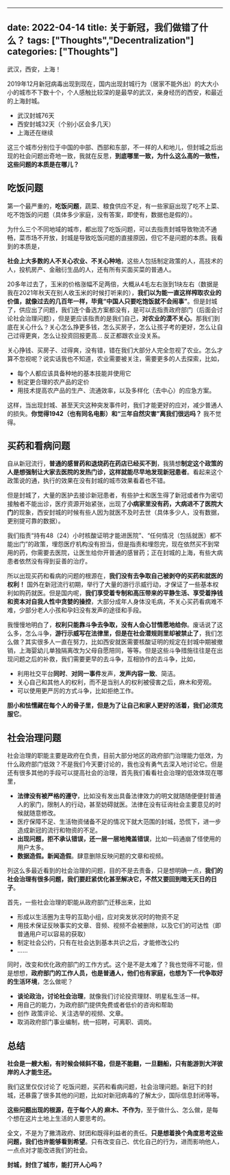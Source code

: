 
---
date: 2022-04-14
title: 关于新冠，我们做错了什么？
tags: ["Thoughts","Decentralization"]
categories: ["Thoughts"]
---


武汉，西安，上海！


2019年12月新冠病毒出现到现在，国内出现封城行为（居家不能外出）的大大小小的城市不下数十个，个人感触比较深的是最早的武汉，亲身经历的西安，和最近的上海封城。

* 武汉封城76天
* 西安封城32天（个别小区会多几天）
* 上海还在继续


这三个城市分别位于中国的中部、西部和东部，不一样的人和地儿，但封城之后出现的社会问题出奇地一致，我就在反思，**到底哪里一致，为什么这么高的一致性，这些问题的本质是在哪儿？**

## 吃饭问题

第一个最严重的，**吃饭问题**，蔬菜、粮食供应不足，有一些家庭出现了吃不上菜、吃不饱饭的问题（具体多少家庭，没有答案，即使有，数据也是假的）。

为什么三个不同地域的城市，都出现了吃饭问题，可以去指责封城导致物流不通畅，菜市场不开放，封城是导致吃饭问题的直接原因，但它不是问题的本质。我看到的本质是，

**社会上大多数的人不关心农业、不关心种地**，这些人包括制定政策的人，高技术的人，投机房产、金融衍生品的人，还有所有买面买菜的普通人。

20多年过去了，玉米的价格涨幅不足两倍，大概从4毛左右涨到1块左右（数据是我在2021年秋天在别人收玉米的时候打听来的），**我们以为能一直这样榨取农业的价值，就像过去的几百年一样，毕竟“中国人只要吃饱饭就不会闹事”**。但是封城了，供应出了问题，我们连个备选方案都没有，是可以去指责政府部门（后面会讨论社会治理问题），但是更应该指责的是我们自己，**对农业的漠不关心**。那我们到底在关心什么？关心怎么挣更多钱，怎么买房子，怎么让孩子考的更好，怎么让自己过得更爽，怎么让投资回报更高... 反正都跟农业没关系。

关心挣钱、买房子、过得爽，没有错，错在我们大部分人完全忽视了农业。怎么才算不忽视呢？说实话我也不知道，农业需要被关注，需要更多的人去探索，比如，

* 每个人都应该具备种地的基本技能并使用它
* 制定更合理的农产品的定价
* 用技术提高农产品的生产、流通效率，以及多样化（去中心）的应急方案。

这样，当出现封城、甚至天灾这种突发事件时，我们才能更好的应对，减少普通人的损失。**你觉得1942（也有同名电影）和“三年自然灾害”离我们很远吗？** 我不觉得。

## 买药和看病问题

自从新冠流行，**普通的感冒药和退烧药在药店已经买不到**，我猜想**制定这个政策的人是想强制让大家去医院的发热门诊，这样就能尽早地发现新冠患者**。看起来这个政策说的通，执行的效果在没有封城的城市效果看着也不错。

但是封城了，大量的医护去接诊新冠患者，有些护士和医生得了新冠或者作为密切接触者不能出诊，医疗资源开始紧张，出现了**小病家里没有药，大病进不了医院大门**的现象，西安封城的时候有些人因为就医不及时去世（具体多少人，没有数据，更别提可靠的数据）。

我们指责“持有48（24）小时核酸证明才能进医院”、“任何情况（包括就医）都不能出门”的政策，埋怨医疗机构没有担当，但是指责和埋怨完，现在依然买不到常用的药，你需要去医院，让医生给你开普通的感冒药；正在封城的上海，有些大病患者依然没有得到妥善的治疗。

所以出现买药和看病的问题的根源在，**我们没有去争取自己被剥夺的买药和就医的权利！** 国外在新冠流行初期，举行了大量的游行示威行动，才保证了一些基本权利如购药就医。但是国内呢，**我们享受着专制和高压带来的平静生活、享受着挣钱和资本对自我人性中贪婪的操控**，大部分成年人身体没毛病，不关心买药看病难不难，少部分老人小孩和孕妇没有发声的途径和手段。

我慢慢地明白了，**权利只能靠斗争去争取，没有人会心甘情愿地给你**。废话说了这么多，怎么斗争，**游行示威写在法律里，但是在社会潜规则里却被禁止了**，我们怎么做？其实很多人一直在努力，比如西安就医需要核酸证明的规定在封城中期被撤销，上海婴幼儿单独隔离改为父母自愿陪同，等等。但是这些斗争措施往往是在出现问题之后的补救，我们需要更早的去斗争，互相协作的去斗争，比如，

* 利用社交平台**同时**、**对同一事件**发声，**发声内容一致**、简洁。
* 关心自己和其他人的权利，而不是当别人的权利被侵害之后，麻木和旁观。
* 可以使用更严厉的方式斗争，比如拒绝工作。

**胆小和怯懦藏在每个人的骨子里，但是为了让自己和家人更好的活着，我们必须克服它**。

## 社会治理问题

社会治理的职能主要是政府在负责，目前大部分地区的政府部门治理能力低效，为什么政府部门低效？不是我们今天要讨论的，我也没有勇气去深入地讨论它。但是还有很多其他的手段可以提高社会的治理，首先我们看看社会治理的低效体现在哪里，

* **法律没有被严格的遵守**，比如没有发出具备法律效力的明文就随随便便封普通人的家门，限制人的行动，甚至妨碍就医。法律在没有征询社会主要意见的时候就随意修改。
* 医疗保障不足、生活物资储备不足的情况下就大范围的封城，恐慌下，进一步造成新冠的流行和物资的不足。
* **出现问题，拒不承认错误，还一层一层地掩盖错误**，比如一码通崩了怪使用的用户太多。
* **数据造假。新闻造假**。肆意删除反映问题的文章和视频。

列这么多最近看到的社会治理的问题，目的不是去责备，只是想明确一点，**我们的社会治理有很多问题，我们要赶紧优化甚至解决它，不然又要回到暗无天日的日子**。

首先，一些社会治理的职能从政府部门迁移出来，比如

* 形成以生活圈为主导的互助小组，应对突发状况时的物资不足
* 用技术保证反映事实的文章、音频、视频不会被删除，以及它们的可达性（即普通用户可以容易的获取）
* 制定社会公约，只有在社会达到基本共识之后，才能修改公约
* ......

同时，改变和优化政府部门的工作方式。这个是不是太难了？我也觉得不可能，但是想想，**政府部门的工作人员，也是普通人，他们也有家庭，也想为下一代争取好的生活环境**，怎么做呢？

- **谈论政治，讨论社会治理**，就像我们讨论投资理财、明星私生活一样。
- 用自己的能力，为政府部门提供免费或者低价的咨询和帮助
- 创作 政策评论、关注选举的视频、文章。
- 取消政府部门事业编制，统一招聘，可离职、调岗。



## 总结

**社会是一艘大船，有时候会倾斜不稳，但是不能翻，一旦翻船，只有能游到大洋彼岸的人才能生还。**

我们这里仅仅讨论了 吃饭问题，买药和看病问题，社会治理问题。新冠下的封城，还暴露了很多其他的问题，比如对新冠病毒的了解太少，国际信息封闭等等。

**这些问题出现的根源，在于每个人的 麻木、不作为**，至于做什么、怎么做，是每个想在这片土地上生活的人要思考的。

全文，不是为了撇清政府、财团和既得利益者的责任。**只是想着换个角度思考这些问题，我们也许能够看到希望**。只有改变自己、优化自己的行为，进而影响他人，一点点对才能改进我们的社会。

**封城，封住了城市，能打开人心吗？**
